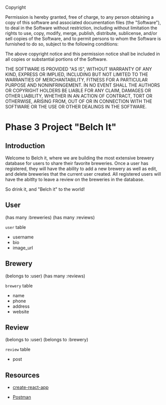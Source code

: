 Copyright <YEAR> <COPYRIGHT HOLDER>

Permission is hereby granted, free of charge, to any person obtaining a copy of this software and associated documentation files (the "Software"), to deal in the Software without restriction, including without limitation the rights to use, copy, modify, merge, publish, distribute, sublicense, and/or sell copies of the Software, and to permit persons to whom the Software is furnished to do so, subject to the following conditions:

The above copyright notice and this permission notice shall be included in all copies or substantial portions of the Software.

THE SOFTWARE IS PROVIDED "AS IS", WITHOUT WARRANTY OF ANY KIND, EXPRESS OR IMPLIED, INCLUDING BUT NOT LIMITED TO THE WARRANTIES OF MERCHANTABILITY, FITNESS FOR A PARTICULAR PURPOSE AND NONINFRINGEMENT. IN NO EVENT SHALL THE AUTHORS OR COPYRIGHT HOLDERS BE LIABLE FOR ANY CLAIM, DAMAGES OR OTHER LIABILITY, WHETHER IN AN ACTION OF CONTRACT, TORT OR OTHERWISE, ARISING FROM, OUT OF OR IN CONNECTION WITH THE SOFTWARE OR THE USE OR OTHER DEALINGS IN THE SOFTWARE.



# Phase 3 Project "Belch It"

## Introduction

Welcome to Belch it, where we are building the most extensive brewery database for users to share their favorite breweries. Once a user has registered, they will have the ability to add a new brewery as well as edit, and delete breweries that the current user created. All registered users will have the abitlty to leave a review on the breweries in the database.  

So drink it, and "Belch it" to the world!


## User
(has many :breweries)
(has many :reviews)

`user` table
- username
- bio
- image_url

## Brewery
(belongs to :user)
(has many :reviews)

`brewery` table
- name
- phone
- address
- website

## Review
(belongs to :user)
(belongs to :brewery)

`review` table
- post

## Resources

- [create-react-app][]

- [Postman][postman download]

[create-react-app]: https://create-react-app.dev/docs/getting-started
[postman download]: https://www.postman.com/downloads/
[network tab]: https://developer.chrome.com/docs/devtools/network/

